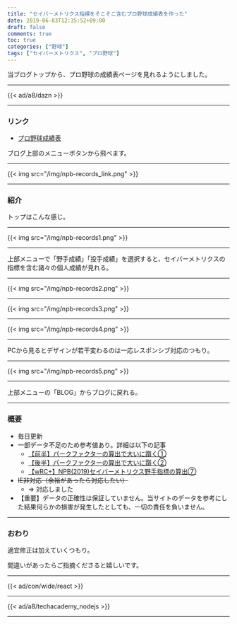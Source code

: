 ```yaml
---
title: "セイバーメトリクス指標をそこそこ含むプロ野球成績表を作った"
date: 2019-06-03T12:35:52+09:00
draft: false
comments: true
toc: true
categories: ["野球"]
tags: ["セイバーメトリクス", "プロ野球"]
---
```


当ブログトップから、プロ野球の成績表ページを見れるようにしました。

<!--more-->

---

{{< ad/a8/dazn >}}

---

### リンク

- [プロ野球成績表](https://www.ted027.com/records)

ブログ上部のメニューボタンから飛べます。

---

{{< img src="/img/npb-records_link.png" >}}

---

### 紹介

トップはこんな感じ。

---

{{< img src="/img/npb-records1.png" >}}

---

上部メニューで「野手成績」「投手成績」を選択すると、セイバーメトリクスの指標を含む諸々の個人成績が見れる。

---

{{< img src="/img/npb-records2.png" >}}

---

{{< img src="/img/npb-records3.png" >}}

---

{{< img src="/img/npb-records4.png" >}}

---

PCから見るとデザインが若干変わるのは一応レスポンシブ対応のつもり。

---

{{< img src="/img/npb-records5.png" >}}

---

上部メニューの「BLOG」からブログに戻れる。

---

### 概要

- 毎日更新
- 一部データ不足のため参考値あり。詳細は以下の記事
    - [【前半】パークファクターの算出で大いに躓く①](https://www.ted027.com/post/sabr-parkfactor-1)
    - [【後半】パークファクターの算出で大いに躓く②](https://www.ted027.com/post/sabr-parkfactor-2)
    - [【wRC+】NPB(2019)セイバーメトリクス野手指標の算出⑦](https://www.ted027.com/post/sabr-hit-wrc-plus)
- ~~IE非対応（余裕があったら対応したい）~~
    - => 対応しました
- 【重要】データの正確性は保証していません。当サイトのデータを参考にした結果何らかの損害が発生したとしても、一切の責任を負いません。

---

### おわり

適宜修正は加えていくつもり。

間違いがあったらご指摘くださると嬉しいです。

---

{{< ad/con/wide/react >}}

---

{{< ad/a8/techacademy_nodejs >}}

---
